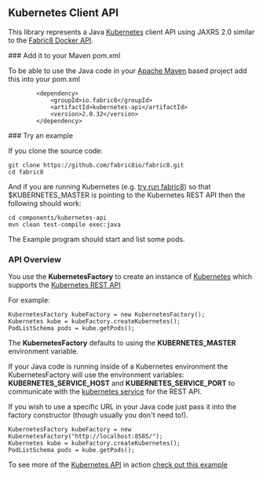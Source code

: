 ## Kubernetes Client API

This library represents a Java [Kubernetes](http://kubernetes.io/) client API using JAXRS 2.0 similar to the [Fabric8 Docker API](https://github.com/fabric8io/fabric8/blob/master/components/docker-api/ReadMe.md).

### Add it to your Maven pom.xml

To be able to use the Java code in your [Apache Maven](http://maven.apache.org/) based project add this into your pom.xml

            <dependency>
                <groupId>io.fabric8</groupId>
                <artifactId>kubernetes-api</artifactId>
                <version>2.0.32</version>
            </dependency>

### Try an example

If you clone the source code:

    git clone https://github.com/fabric8io/fabric8.git
    cd fabric8

And if you are running Kubernetes (e.g. [try run fabric8](http://fabric8.io/v2/getStarted.html)) so that $KUBERNETES_MASTER is pointing to the Kubernetes REST API then the following should work:

    cd components/kubernetes-api
    mvn clean test-compile exec:java

The Example program should start and list some pods.

### API Overview

You use the **KubernetesFactory** to create an instance of [Kubernetes](https://github.com/fabric8io/fabric8/blob/master/components/kubernetes-api/src/main/java/io/fabric8/kubernetes/api/Kubernetes.java#L46) which supports the [Kubernetes REST API](https://github.com/GoogleCloudPlatform/kubernetes/blob/master/DESIGN.md#kubernetes-api-server)

For example:

    KubernetesFactory kubeFactory = new KubernetesFactory();
    Kubernetes kube = kubeFactory.createKubernetes();
    PodListSchema pods = kube.getPods();

The **KubernetesFactory** defaults to using the **KUBERNETES_MASTER** environment variable.

If your Java code is running inside of a Kubernetes environment the KubernetesFactory will use the environment variables: **KUBERNETES_SERVICE_HOST** and **KUBERNETES_SERVICE_PORT** to communicate with the [kubernetes service](http://fabric8.io/v2/services.html) for the REST API.

If you wish to use a specific URL in your Java code just pass it into the factory constructor (though usually you don't need to!).

    KubernetesFactory kubeFactory = new KubernetesFactory("http://localhost:8585/");
    Kubernetes kube = kubeFactory.createKubernetes();
    PodListSchema pods = kube.getPods();

To see more of the [Kubernetes API](https://github.com/fabric8io/fabric8/blob/master/components/kubernetes-api/src/main/java/io/fabric8/kubernetes/api/Kubernetes.java#L46) in action [check out this example](https://github.com/fabric8io/fabric8/blob/master/components/kubernetes-api/src/test/java/io/fabric8/kubernetes/api/Example.java#L48)
